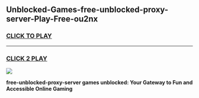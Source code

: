 
## Unblocked-Games-free-unblocked-proxy-server-Play-Free-ou2nx
<h3>
<a href="https://premium76.site?title=free-unblocked-proxy-server&ref=20M">CLICK TO PLAY</a></h3>
<hr>

<h3>
<a href="https://premium76.site?title=free-unblocked-proxy-server&ref=20M">CLICK 2 PLAY</a>
  
</h3>

<a href="https://premium76.site?title=free-unblocked-proxy-server&ref=19M"><img src="https://clearcache.store/games.png"></a>


**free-unblocked-proxy-server games unblocked: Your Gateway to Fun and Accessible Online Gaming**
